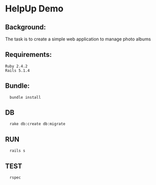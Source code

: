 # HelpUp Demo

## Background:
The task is to create a simple web application to manage photo albums

## Requirements:
```
Ruby 2.4.2
Rails 5.1.4
```

## Bundle:
```
  bundle install
```

## DB
```
  rake db:create db:migrate
```

## RUN
```
  rails s
```

## TEST
```
  rspec
```
